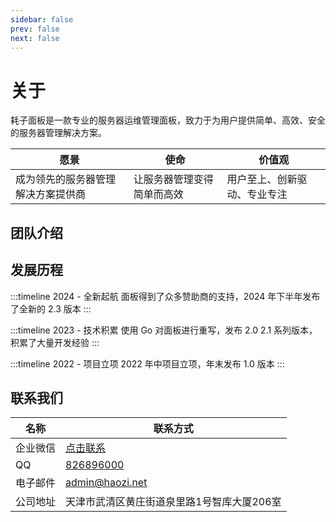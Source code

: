 ```yaml
---
sidebar: false
prev: false
next: false
---
```


<script setup>
import { VPTeamMembers } from 'vitepress/theme'

const members = [
  {
    avatar: 'https://weavatar.com/avatar/18e77debb1bc0000c0b50757b8f1bebb2c3e4df3d494124f776c15dbc1ebe8a5',
    name: '耗子',
    desc: '创始人 & CEO',
    links: [
      { icon: 'github', link: 'https://github.com/devhaozi' },
      { icon: 'bilibili', link: 'https://space.bilibili.com/8067' }
    ]
  },
  {
    avatar: 'https://weavatar.com/avatar/f6b23deadaa481f0b3ea75ad94f246881ed2326117efebad6f2799ea165779b9',
    name: '靓仔',
    desc: '技术负责人',
    links: [
      { icon: 'github', link: 'https://github.com/205125' }
    ]
  },
]
</script>

# 关于

耗子面板是一款专业的服务器运维管理面板，致力于为用户提供简单、高效、安全的服务器管理解决方案。

| 愿景                | 使命            | 价值观            |
| ----------------- | ------------- | -------------- |
| 成为领先的服务器管理解决方案提供商 | 让服务器管理变得简单而高效 | 用户至上、创新驱动、专业专注 |

## 团队介绍

<VPTeamMembers size="small" :members="members" />

## 发展历程

:::timeline 2024 - 全新起航
面板得到了众多赞助商的支持，2024 年下半年发布了全新的 2.3 版本
:::

:::timeline 2023 - 技术积累
使用 Go 对面板进行重写，发布 2.0 2.1 系列版本，积累了大量开发经验
:::

:::timeline 2022 - 项目立项
2022 年中项目立项，年末发布 1.0 版本
:::

## 联系我们

| 名称   | 联系方式                                                                                       |
| ---- | ------------------------------------------------------------------------------------------ |
| 企业微信 | [点击联系](https://work.weixin.qq.com/kfid/kfc20ea8e38b5a4e73a)                                |
| QQ   | [826896000](https://wpa.qq.com/msgrd?v=3&uin=826896000&site=qq&menu=yes) |
| 电子邮件 | [admin@haozi.net](mailto:admin@haozi.net)                     |
| 公司地址 | 天津市武清区黄庄街道泉里路1号智库大厦206室                                                                    |
